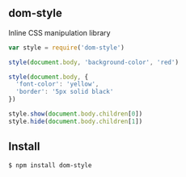## dom-style

Inline CSS manipulation library

```js
var style = require('dom-style')

style(document.body, 'background-color', 'red')

style(document.body, {
  'font-color': 'yellow',
  'border': '5px solid black'
})

style.show(document.body.children[0])
style.hide(document.body.children[1])
```

## Install

```bash
$ npm install dom-style
```
